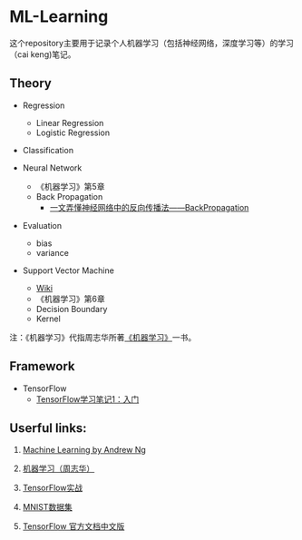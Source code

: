 # ML-Learning

这个repository主要用于记录个人机器学习（包括神经网络，深度学习等）的学习（cai keng)笔记。

## Theory

* Regression
	* Linear Regression
	* Logistic Regression

* Classification

* Neural Network
	* 《机器学习》第5章 
	* Back Propagation 
		* [一文弄懂神经网络中的反向传播法——BackPropagation](http://www.cnblogs.com/charlotte77/p/5629865.html)

* Evaluation
	* bias
	* variance 

* Support Vector Machine
	* [Wiki](https://en.wikipedia.org/wiki/Support_vector_machine) 
	* 《机器学习》第6章
	* Decision Boundary
	* Kernel

注：《机器学习》代指周志华所著[《机器学习》](https://book.douban.com/subject/26708119/)一书。

## Framework

* TensorFlow
	* [TensorFlow学习笔记1：入门](http://www.jeyzhang.com/tensorflow-learning-notes.html)

## Userful links:

1. [Machine Learning by Andrew Ng](https://www.coursera.org/learn/machine-learning/home/welcome)

2. [机器学习（周志华）](https://book.douban.com/subject/26708119/)

3. [TensorFlow实战](https://book.douban.com/subject/26974266/)

4. [MNIST数据集](http://yann.lecun.com/exdb/mnist/)

5. [TensorFlow 官方文档中文版](http://wiki.jikexueyuan.com/project/tensorflow-zh/)
